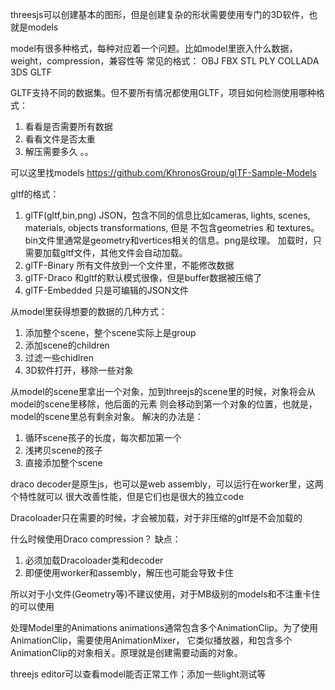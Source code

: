 threesjs可以创建基本的图形，但是创建复杂的形状需要使用专门的3D软件，也就是models

model有很多种格式，每种对应着一个问题。比如model里嵌入什么数据，weight，compression，兼容性等
常见的格式：
OBJ
FBX
STL
PLY
COLLADA
3DS
GLTF


GLTF支持不同的数据集。但不要所有情况都使用GLTF，项目如何检测使用哪种格式：
1. 看看是否需要所有数据
2. 看看文件是否太重
3. 解压需要多久
。。

可以这里找models
https://github.com/KhronosGroup/glTF-Sample-Models

gltf的格式：
 1. glTF(gltf,bin,png)
    JSON，包含不同的信息比如cameras, lights, scenes, materials, objects transformations, 
    但是 不包含geometries 和 textures。bin文件里通常是geometry和vertices相关的信息。png是纹理。
    加载时，只需要加载gltf文件，其他文件会自动加载。
 2. glTF-Binary
    所有文件放到一个文件里，不能修改数据
 3. glTF-Draco
    和gltf的默认模式很像，但是buffer数据被压缩了
 4. glTF-Embedded
    只是可编辑的JSON文件


从model里获得想要的数据的几种方式：
1. 添加整个scene，整个scene实际上是group
2. 添加scene的children
3. 过滤一些chidlren
4. 3D软件打开，移除一些对象


从model的scene里拿出一个对象，加到threejs的scene里的时候，对象将会从model的scene里移除，他后面的元素
则会移动到第一个对象的位置，也就是，model的scene里总有剩余对象。
解决的办法是：
1. 循环scene孩子的长度，每次都加第一个
2. 浅拷贝scene的孩子
3. 直接添加整个scene

draco decoder是原生js，也可以是web assembly，可以运行在worker里，这两个特性就可以
很大改善性能，但是它们也是很大的独立code


Dracoloader只在需要的时候，才会被加载，对于非压缩的gltf是不会加载的

什么时候使用Draco compression？
缺点：
1. 必须加载Dracoloader类和decoder
2. 即便使用worker和assembly，解压也可能会导致卡住

所以对于小文件(Geometry等)不建议使用，对于MB级别的models和不注重卡住的可以使用

处理Model里的Animations
animations通常包含多个AnimationClip。为了使用AnimationClip，需要使用AnimationMixer，
它类似播放器，和包含多个AnimationClip的对象相关。原理就是创建需要动画的对象。


threejs editor可以查看model能否正常工作；添加一些light测试等



